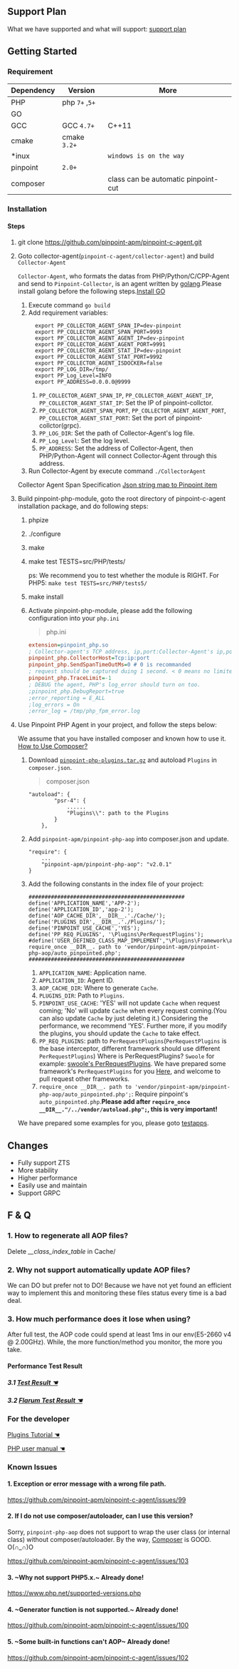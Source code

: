 ## Support Plan
What we have supported and what will support: [support plan](SupportPlan.md)

## Getting Started

### Requirement

Dependency|Version| More
---|----|----
PHP| php `7+` ,`5+`|
GO | | 
GCC| GCC `4.7+`| C++11 
cmake| cmake `3.2+`|
*inux|| `windows is on the way`
pinpoint| `2.0+`|
composer| | class can be automatic pinpoint-cut

### Installation

#### Steps
1. git clone https://github.com/pinpoint-apm/pinpoint-c-agent.git
   
2. Goto collector-agent(`pinpoint-c-agent/collector-agent`) and build `Collector-Agent`

    `Collector-Agent`, who formats the datas from PHP/Python/C/CPP-Agent and send to `Pinpoint-Collector`, is an agent written by [golang](https://golang.google.cn/).Please install golang before the following steps.[Install GO](https://golang.google.cn/doc/install)
   1. Execute command `go build`
   2. Add requirement variables:
      ```
        export PP_COLLECTOR_AGENT_SPAN_IP=dev-pinpoint
        export PP_COLLECTOR_AGENT_SPAN_PORT=9993
        export PP_COLLECTOR_AGENT_AGENT_IP=dev-pinpoint
        export PP_COLLECTOR_AGENT_AGENT_PORT=9991
        export PP_COLLECTOR_AGENT_STAT_IP=dev-pinpoint
        export PP_COLLECTOR_AGENT_STAT_PORT=9992
        export PP_COLLECTOR_AGENT_ISDOCKER=false
        export PP_LOG_DIR=/tmp/
        export PP_Log_Level=INFO
        export PP_ADDRESS=0.0.0.0@9999
      ```
      1. `PP_COLLECTOR_AGENT_SPAN_IP`, `PP_COLLECTOR_AGENT_AGENT_IP`, `PP_COLLECTOR_AGENT_STAT_IP`: Set the IP of pinpoint-collctor.
      2. `PP_COLLECTOR_AGENT_SPAN_PORT`, `PP_COLLECTOR_AGENT_AGENT_PORT`, `PP_COLLECTOR_AGENT_STAT_PORT`: Set the port of pinpoint-collctor(grpc).
      3. `PP_LOG_DIR`: Set the path of Collector-Agent's log file.
      4. `PP_Log_Level`: Set the log level.
      5. `PP_ADDRESS`: Set the address of Collector-Agent, then PHP/Python-Agent will connect Collector-Agent through this address.
   3. Run Collector-Agent by execute command `./CollectorAgent`
   
   Collector Agent Span Specification
   [Json string map to Pinpoint item](../API/collector-agent/Readme.md)
   
3. Build pinpoint-php-module, goto the root directory of pinpoint-c-agent installation package, and do following steps:
   1. phpize        
   2. ./configure
   3. make 
   4. make test TESTS=src/PHP/tests/ 
   
        ps: We recommend you to test whether the module is RIGHT. For PHP5: ```make test TESTS=src/PHP/tests5/```
   5. make install 
   6. Activate pinpoint-php-module, please add the following configuration into your ```php.ini``` 
   
       >  php.ini 
        ```ini
        extension=pinpoint_php.so
        ; Collector-agent's TCP address, ip,port:Collector-Agent's ip,port, please insure it consistent with the `PP_ADDRESS` of `Collector-Agent` in step2(Build Collector-Agent).
        pinpoint_php.CollectorHost=Tcp:ip:port
        pinpoint_php.SendSpanTimeOutMs=0 # 0 is recommanded
        ; request should be captured duing 1 second. < 0 means no limited
        pinpoint_php.TraceLimit=-1 
        ; DEBUG the agent, PHP's log_error should turn on too.
        ;pinpoint_php.DebugReport=true
        ;error_reporting = E_ALL
        ;log_errors = On
        ;error_log = /tmp/php_fpm_error.log
        ```

4. Use Pinpoint PHP Agent in your project, and follow the steps below: 
    
    We assume that you have installed composer and known how to use it. [How to Use Composer?](https://getcomposer.org/doc/00-intro.md)

   1. Download [ `pinpoint-php-plugins.tar.gz`](https://github.com/pinpoint-apm/pinpoint-c-agent/releases/download/V2020.12.17/pinpoint-php-plugins-v0.0.1.tar.gz)  and autoload ```Plugins``` in ```composer.json```.
   
        > composer.json
        ```
        "autoload": {
                "psr-4": {
                    ......
                    "Plugins\\": path to the Plugins
                }
            },
        ```
   2. Add ```pinpoint-apm/pinpoint-php-aop``` into composer.json and update.
        ```
        "require": {
            ...
            "pinpoint-apm/pinpoint-php-aop": "v2.0.1"
        }
        ```
   3. Add the following constants in the index file of your project:
   
        ```
        #################################################
        define('APPLICATION_NAME','APP-2');
        define('APPLICATION_ID','app-2');
        define('AOP_CACHE_DIR',__DIR__.'./Cache/');
        define('PLUGINS_DIR',__DIR__.'./Plugins/');
        define('PINPOINT_USE_CACHE','YES');
        define('PP_REQ_PLUGINS', '\Plugins\PerRequestPlugins');
        #define('USER_DEFINED_CLASS_MAP_IMPLEMENT',"\Plugins\Framework\app\ClassMapInFile");
        require_once __DIR__. path to 'vendor/pinpoint-apm/pinpoint-php-aop/auto_pinpointed.php';
        #################################################
        ```
        1. ```APPLICATION_NAME```: Application name.
        2. ```APPLICATION_ID```: Agent ID.
        3. ```AOP_CACHE_DIR```: Where to generate ```Cache```.
        4. ```PLUGINS_DIR```: Path to ```Plugins```.
        5. ```PINPOINT_USE_CACHE```: 'YES' will not update ```Cache``` when request coming; 'No' will update ```Cache``` when every request coming.(You can also update ```Cache``` by just deleting it.) Considering the performance, we recommend 'YES'. Further more, if you modify the plugins, you should update the ```Cache``` to take effect.
        6. ```PP_REQ_PLUGINS```: path to ```PerRequestPlugins```(```PerRequestPlugins``` is the base interceptor, different framework should use different ```PerRequestPlugins```) Where is PerRequestPlugins? ```Swoole``` for example: [swoole's PerRequestPlugins](../../plugins/PHP/Plugins/Framework/Swoole/Http/PerReqPlugin.php). We have prepared some framework's ```PerRequestPlugins``` for you [Here](../../plugins/PHP/Plugins/Framework), and welcome to pull request other frameworks.
        7. ```require_once __DIR__. path to 'vendor/pinpoint-apm/pinpoint-php-aop/auto_pinpointed.php';```: Require pinpoint's ```auto_pinpointed.php```.**Please add after ```require_once __DIR__."/../vendor/autoload.php";```, this is very important!**

    We have prepared some examples for you, please goto [testapps](../../testapps/PHP).


## Changes 

- Fully support ZTS
- More stability 
- Higher performance 
- Easily use and maintain
- Support GRPC

## F & Q

### 1. How to regenerate all AOP files?

 Delete *__class_index_table* in Cache/

### 2. Why not support automatically update AOP files?

We can DO but prefer not to DO! Because we have not yet found an efficient way to implement this and monitoring these files status every time is a bad deal.

### 3. How much performance does it lose when using?

After full test, the AOP code could spend at least 1ms in our env(E5-2660 v4 @ 2.00GHz). While, the more function/method you monitor, the more you take.

#### Performance Test Result

##### 3.1 [Test Result ☚](./detail_versions.md#performance-loss-under-stress-test)

##### 3.2 [Flarum Test Result ☚](./User%20Manual.md#1.1-performance-result)

### For the developer

[Plugins Tutorial ☚](../../plugins/PHP/Readme.md)

[PHP user manual ☚](./User%20Manual.md)

### Known Issues

#### 1. Exception or error message with a wrong file path.

https://github.com/pinpoint-apm/pinpoint-c-agent/issues/99

#### 2. If I do not use composer/autoloader, can I use this version?

Sorry, `pinpoint-php-aop` does not support to wrap the user class (or internal class) without composer/autoloader. By the way, [Composer](https://getcomposer.org/) is GOOD. O(∩_∩)O

https://github.com/pinpoint-apm/pinpoint-c-agent/issues/103

#### 3. ~Why not support PHP5.x.~ Already done!

https://www.php.net/supported-versions.php

#### 4. ~Generator function is not supported.~ Already done!

https://github.com/pinpoint-apm/pinpoint-c-agent/issues/100

#### 5. ~Some built-in functions can't AOP~ Already done!
https://github.com/pinpoint-apm/pinpoint-c-agent/issues/102
